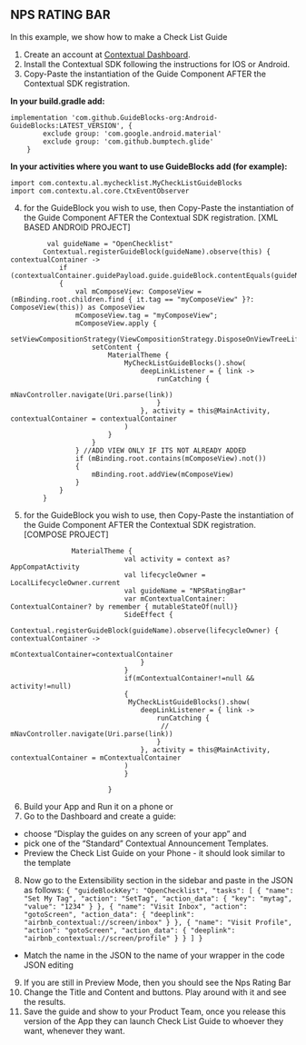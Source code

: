 ## NPS RATING BAR

In this example, we show how to make a  Check List Guide
1. Create an account at [Contextual Dashboard](https://dashboard.contextu.al/ "Contextual Dashboard").
2. Install the Contextual SDK following the instructions for IOS or Android.
3. Copy-Paste the instantiation of the Guide Component AFTER the Contextual SDK registration.

**In your build.gradle add:**

```
implementation 'com.github.GuideBlocks-org:Android-GuideBlocks:LATEST_VERSION', {
        exclude group: 'com.google.android.material'
        exclude group: 'com.github.bumptech.glide'
    }
```

**In your activities where you want to use GuideBlocks add (for example):**

```
import com.contextu.al.mychecklist.MyCheckListGuideBlocks
import com.contextu.al.core.CtxEventObserver
```

4. for the GuideBlock you wish to use, then Copy-Paste the instantiation of the Guide Component AFTER the Contextual SDK registration. [XML BASED ANDROID PROJECT]

```
         val guideName = "OpenChecklist"
        Contextual.registerGuideBlock(guideName).observe(this) { contextualContainer ->
            if (contextualContainer.guidePayload.guide.guideBlock.contentEquals(guideName))
            {
                val mComposeView: ComposeView = (mBinding.root.children.find { it.tag == "myComposeView" }?: ComposeView(this)) as ComposeView
                mComposeView.tag = "myComposeView";
                mComposeView.apply {
                    setViewCompositionStrategy(ViewCompositionStrategy.DisposeOnViewTreeLifecycleDestroyed)
                    setContent {
                        MaterialTheme {
                            MyCheckListGuideBlocks().show(
                                deepLinkListener = { link ->
                                    runCatching {
                                        mNavController.navigate(Uri.parse(link))
                                    }
                                }, activity = this@MainActivity, contextualContainer = contextualContainer
                            )
                        }
                    }
                } //ADD VIEW ONLY IF ITS NOT ALREADY ADDED
                if (mBinding.root.contains(mComposeView).not())
                {
                    mBinding.root.addView(mComposeView)
                }
            }
        }
```


5. for the GuideBlock you wish to use, then Copy-Paste the instantiation of the Guide Component AFTER the Contextual SDK registration. [COMPOSE PROJECT]

```
               MaterialTheme {
                            val activity = context as? AppCompatActivity
                            val lifecycleOwner = LocalLifecycleOwner.current
                            val guideName = "NPSRatingBar"
                            var mContextualContainer: ContextualContainer? by remember { mutableStateOf(null)}
                            SideEffect {
                                Contextual.registerGuideBlock(guideName).observe(lifecycleOwner) { contextualContainer ->
                                    mContextualContainer=contextualContainer
                                }
                            }
                            if(mContextualContainer!=null && activity!=null)
                            {
                             MyCheckListGuideBlocks().show(
                                deepLinkListener = { link ->
                                    runCatching {
                                     //   mNavController.navigate(Uri.parse(link))
                                    }
                                }, activity = this@MainActivity, contextualContainer = mContextualContainer
                            )
                            }

                        }
```
 
6. Build your App and Run it on a phone or
7. Go to the Dashboard and create a guide:
* choose “Display the guides on any screen of your app” and
* pick one of the “Standard” Contextual Announcement Templates.
* Preview the Check List Guide on your Phone - it should look similar to the template
8. Now go to the Extensibility section in the sidebar and paste in the JSON as follows:
   `
{
   "guideBlockKey": "OpenChecklist",
   "tasks": [
   {
   "name": "Set My Tag",
   "action": "SetTag",
   "action_data": {
   "key": "mytag",
   "value": "1234"
   }
   },
   {
   "name": "Visit Inbox",
   "action": "gotoScreen",
   "action_data": {
   "deeplink": "airbnb_contextual://screen/inbox"
   }
   },
   {
   "name": "Visit Profile",
   "action": "gotoScreen",
   "action_data": {
   "deeplink": "airbnb_contextual://screen/profile"
   }
   }
   ]
}
   `
* Match the name in the JSON to the name of your wrapper in the code
JSON editing
9. If you are still in Preview Mode, then you should see the Nps Rating Bar
10. Change the Title and Content and buttons. Play around with it and see the results.
11. Save the guide and show  to your Product Team, once you release this version of the App they can launch   Check List Guide  to whoever they want, whenever they want.

